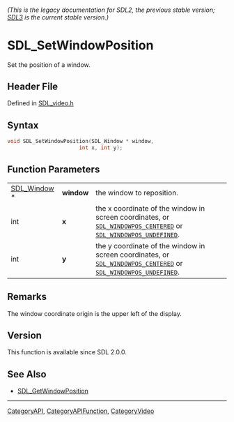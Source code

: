 ###### (This is the legacy documentation for SDL2, the previous stable version; [SDL3](https://wiki.libsdl.org/SDL3/) is the current stable version.)
# SDL_SetWindowPosition

Set the position of a window.

## Header File

Defined in [SDL_video.h](https://github.com/libsdl-org/SDL/blob/SDL2/include/SDL_video.h)

## Syntax

```c
void SDL_SetWindowPosition(SDL_Window * window,
                       int x, int y);
```

## Function Parameters

|                            |            |                                                                                                                                                                      |
| -------------------------- | ---------- | -------------------------------------------------------------------------------------------------------------------------------------------------------------------- |
| [SDL_Window](SDL_Window) * | **window** | the window to reposition.                                                                                                                                            |
| int                        | **x**      | the x coordinate of the window in screen coordinates, or [`SDL_WINDOWPOS_CENTERED`](SDL_WINDOWPOS_CENTERED) or [`SDL_WINDOWPOS_UNDEFINED`](SDL_WINDOWPOS_UNDEFINED). |
| int                        | **y**      | the y coordinate of the window in screen coordinates, or [`SDL_WINDOWPOS_CENTERED`](SDL_WINDOWPOS_CENTERED) or [`SDL_WINDOWPOS_UNDEFINED`](SDL_WINDOWPOS_UNDEFINED). |

## Remarks

The window coordinate origin is the upper left of the display.

## Version

This function is available since SDL 2.0.0.

## See Also

- [SDL_GetWindowPosition](SDL_GetWindowPosition)

----
[CategoryAPI](CategoryAPI), [CategoryAPIFunction](CategoryAPIFunction), [CategoryVideo](CategoryVideo)


